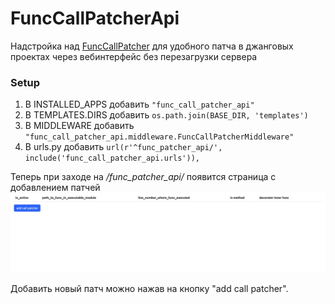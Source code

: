 # FuncCallPatcherApi

Надстройка над [FuncCallPatcher](https://github.com/Rwwwrl/Func-call-patcher) для удобного патча в джанговых проектах через вебинтерфейс без перезагрузки сервера

### Setup

1. В INSTALLED_APPS добавить `"func_call_patcher_api"`
2. В TEMPLATES.DIRS добавить `os.path.join(BASE_DIR, 'templates')`
3. В MIDDLEWARE добавить `"func_call_patcher_api.middleware.FuncCallPatcherMiddleware"`
4. В urls.py добавить `url(r'^func_patcher_api/', include('func_call_patcher_api.urls')),`

Теперь при заходе на _/func_patcher_api/_ появится страница с добавлением патчей
![alt](func_call_patcher_api/static/readme_images/start_page.png)

Добавить новый патч можно нажав на кнопку "add call patcher".
